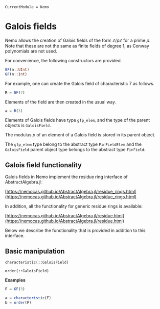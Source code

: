 ```@meta
CurrentModule = Nemo
```

# Galois fields

Nemo allows the creation of Galois fields of the form $\mathbb{Z}/p\mathbb{Z}$ for a
prime $p$. Note that these are not the same as finite fields of degree 1, as Conway
polynomials are not used.

For convenience, the following constructors are provided.

```julia
GF(n::UInt)
GF(n::Int)
```

For example, one can create the Galois field of characteristic $7$ as follows.

```julia
R = GF(7)
```

Elements of the field are then created in the usual way.

```julia
a = R(3)
```

Elements of Galois fields have type `gfp_elem`, and the type of the parent objects is
`GaloisField`.

The modulus $p$ of an element of a Galois field is stored in its parent object.

The `gfp_elem` type belong to the abstract type `FinFieldElem` and the
`GaloisField` parent object type belongs to the abstract type `FinField`.

## Galois field functionality

Galois fields in Nemo implement the residue ring interface of AbstractAlgebra.jl:

[https://nemocas.github.io/AbstractAlgebra.jl/residue_rings.html](https://nemocas.github.io/AbstractAlgebra.jl/residue_rings.html)

In addition, all the functionality for generic residue rings is available:

[https://nemocas.github.io/AbstractAlgebra.jl/residue.html](https://nemocas.github.io/AbstractAlgebra.jl/residue.html)

Below we describe the functionality that is provided in addition to this interface.

## Basic manipulation

```@docs
characteristic(::GaloisField)
```

```@docs
order(::GaloisField)
```

**Examples**

```julia
F = GF(3)

a = characteristic(F)
b = order(F)
```
